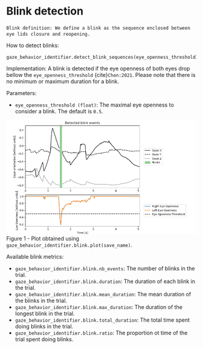 # Blink detection

```{note}
Blink definition: We define a blink as the sequence enclosed between eye lids closure and reopening.
```

How to detect blinks: 
```python3 
gaze_behavior_identifier.detect_blink_sequences(eye_openness_threshold)
```

Implementation:
A blink is detected if the eye openness of both eyes drop bellow the `eye_openness_threshold` {cite}`Chen:2021`.
Please note that there is no minimum or maximum duration for a blink.


Parameters:
- `eye_openness_threshold (float)`: The maximal eye openness to consider a blink. The default is `0.5`.


![blink_detection.png](../figures/blink_detection.png)
Figure 1 - Plot obtained using `gaze_behavior_identifier.blink.plot(save_name)`.

Available blink metrics: 
- `gaze_behavior_identifier.blink.nb_events`: The number of blinks in the trial.
- `gaze_behavior_identifier.blink.duration`: The duration of each blink in the trial.
- `gaze_behavior_identifier.blink.mean_duration`: The mean duration of the blinks in the trial.
- `gaze_behavior_identifier.blink.max_duration`: The duration of the longest blink in the trial.
- `gaze_behavior_identifier.blink.total_duration`: The total time spent doing blinks in the trial.
- `gaze_behavior_identifier.blink.ratio`: The proportion ot time of the trial spent doing blinks.
